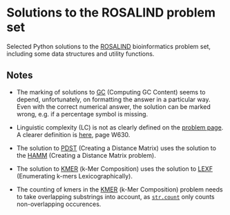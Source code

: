Solutions to the ROSALIND problem set
=====================================

Selected Python solutions to the [ROSALIND](https://rosalind.info/) bioinformatics problem set, including some data structures and utility functions.

Notes
-----

* The marking of solutions to [GC](https://rosalind.info/problems/gc/) (Computing GC Content) seems to depend, unfortunately, on formatting the answer in a particular way. Even with the correct numerical answer, the solution can be marked wrong, e.g. if a percentage symbol is missing.

* Linguistic complexity (LC) is not as clearly defined on the [problem page](https://rosalind.info/problems/ling/). A clearer definition is [here](https://pmc.ncbi.nlm.nih.gov/articles/PMC441604/pdf/gkh466.pdf), page W630.

* The solution to [PDST](https://rosalind.info/problems/pdst/) (Creating a Distance Matrix) uses the solution to the [HAMM](https://rosalind.info/problems/gc/) (Creating a Distance Matrix problem).

* The solution to [KMER](https://rosalind.info/problems/kmer/) (k-Mer Composition) uses the solution to [LEXF](https://rosalind.info/problems/lexf/) (Enumerating k-mers Lexicographically).

* The counting of kmers in the [KMER](https://rosalind.info/problems/kmer/) (k-Mer Composition) problem needs to take overlapping substrings into account, as [`str.count`](https://docs.python.org/3/library/stdtypes.html#str.count) only counts non-overlapping occurences.
